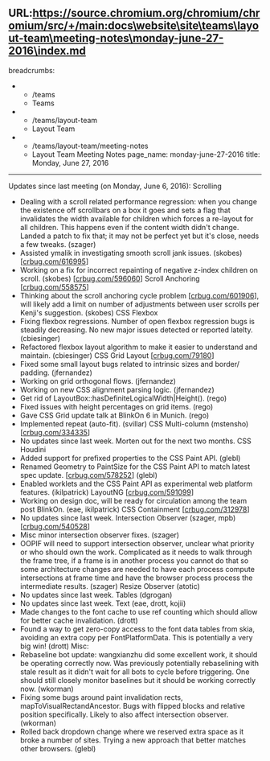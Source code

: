 URL:https://source.chromium.org/chromium/chromium/src/+/main:docs\website\site\teams\layout-team\meeting-notes\monday-june-27-2016\index.md
---
breadcrumbs:
- - /teams
  - Teams
- - /teams/layout-team
  - Layout Team
- - /teams/layout-team/meeting-notes
  - Layout Team Meeting Notes
page_name: monday-june-27-2016
title: Monday, June 27, 2016
---

Updates since last meeting (on Monday, June 6, 2016):
Scrolling
- Dealing with a scroll related performance regression: when you change
the existence off scrollbars on a box it goes and sets a flag that
invalidates the width available for children which forces a re-layout
for all children. This happens even if the content width didn't
change. Landed a patch to fix that; it may not be perfect yet but it's
close, needs a few tweaks. (szager)
- Assisted ymalik in investigating smooth scroll jank issues. (skobes)
\[[crbug.com/616995](https://crbug.com/616995)\]
- Working on a fix for incorrect repainting of negative z-index children
on scroll. (skobes) \[[crbug.com/596060](https://crbug.com/596060)\]
Scroll Anchoring \[[crbug.com/558575](https://crbug.com/558575)\]
- Thinking about the scroll anchoring cycle problem
\[[crbug.com/601906](https://crbug.com/601906)\],
will likely add a limit on number of adjustments between user scrolls
per Kenji's suggestion. (skobes)
CSS Flexbox
- Fixing flexbox regressions. Number of open flexbox regression bugs is
steadily decreasing. No new major issues detected or reported latelty.
(cbiesinger)
- Refactored flexbox layout algorithm to make it easier to understand
and maintain. (cbiesinger)
CSS Grid Layout \[[crbug.com/79180](https://crbug.com/79180)\]
- Fixed some small layout bugs related to intrinsic sizes and border/
padding. (jfernandez)
- Working on grid orthogonal flows. (jfernandez)
- Working on new CSS alignment parsing logic. (jfernandez)
- Get rid of LayoutBox::hasDefiniteLogicalWidth|Height(). (rego)
- Fixed issues with height percentages on grid items. (rego)
- Gave CSS Grid update talk at BlinkOn 6 in Munich. (rego)
- Implemented repeat (auto-fit). (svillar)
CSS Multi-column (mstensho) \[[crbug.com/334335](https://crbug.com/334335)\]
- No updates since last week. Morten out for the next two months.
CSS Houdini
- Added support for prefixed properties to the CSS Paint API. (glebl)
- Renamed Geometry to PaintSize for the CSS Paint API to match latest
spec update. \[[crbug.com/578252](https://crbug.com/578252)\] (glebl)
- Enabled worklets and the CSS Paint API as experimental web platform
features. (ikilpatrick)
LayoutNG \[[crbug.com/591099](https://crbug.com/591099)\]
- Working on design doc, will be ready for circulation among the team
post BlinkOn. (eae, ikilpatrick)
CSS Containment \[[crbug.com/312978](https://crbug.com/312978)\]
- No updates since last week.
Intersection Observer (szager, mpb)
\[[crbug.com/540528](https://crbug.com/540528)\]
- Misc minor intersection observer fixes. (szager)
- OOPIF will need to support intersection observer, unclear what
priority or who should own the work. Complicated as it needs to walk
through the frame tree, if a frame is in another process you cannot do
that so some architecture changes are needed to have each process
compute intersections at frame time and have the browser process
process the intermediate results. (szager)
Resize Observer (atotic)
- No updates since last week.
Tables (dgrogan)
- No updates since last week.
Text (eae, drott, kojii)
- Made changes to the font cache to use ref counting which should allow
for better cache invalidation. (drott)
- Found a way to get zero-copy access to the font data tables from skia,
avoiding an extra copy per FontPlatformData. This is potentially a
very big win! (drott)
Misc:
- Rebaseline bot update: wangxianzhu did some excellent work, it should
be operating correctly now. Was previously potentially rebaselining
with stale result as it didn't wait for all bots to cycle before
triggering. One should still closely monitor baselines but it should
be working correctly now. (wkorman)
- Fixing some bugs around paint invalidation rects,
mapToVisualRectandAncestor. Bugs with flipped blocks and relative
position specifically. Likely to also affect intersection observer.
(wkorman)
- Rolled back dropdown change where we reserved extra space as it broke
a number of sites. Trying a new approach that better matches other
browsers. (glebl)
